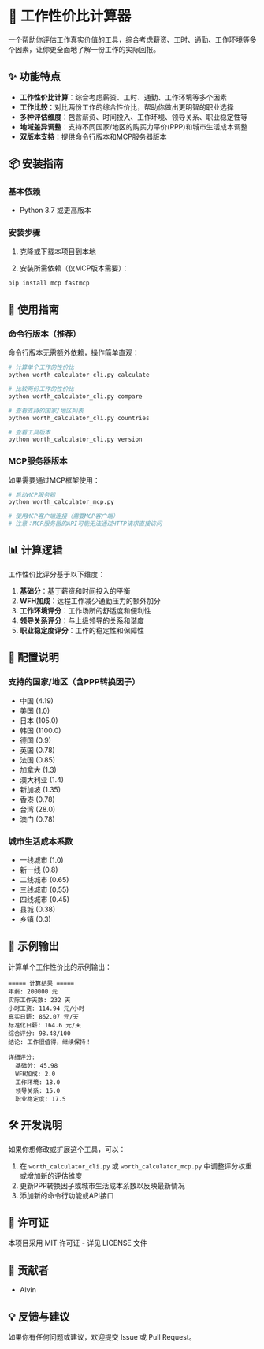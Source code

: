 # 🚀 工作性价比计算器

一个帮助你评估工作真实价值的工具，综合考虑薪资、工时、通勤、工作环境等多个因素，让你更全面地了解一份工作的实际回报。

## ✨ 功能特点

- **工作性价比计算**：综合考虑薪资、工时、通勤、工作环境等多个因素
- **工作比较**：对比两份工作的综合性价比，帮助你做出更明智的职业选择
- **多种评估维度**：包含薪资、时间投入、工作环境、领导关系、职业稳定性等
- **地域差异调整**：支持不同国家/地区的购买力平价(PPP)和城市生活成本调整
- **双版本支持**：提供命令行版本和MCP服务器版本

## 📦 安装指南

### 基本依赖

- Python 3.7 或更高版本

### 安装步骤

1. 克隆或下载本项目到本地

2. 安装所需依赖（仅MCP版本需要）：
```bash
pip install mcp fastmcp
```

## 🚀 使用指南

### 命令行版本（推荐）

命令行版本无需额外依赖，操作简单直观：

```bash
# 计算单个工作的性价比
python worth_calculator_cli.py calculate

# 比较两份工作的性价比
python worth_calculator_cli.py compare

# 查看支持的国家/地区列表
python worth_calculator_cli.py countries

# 查看工具版本
python worth_calculator_cli.py version
```

### MCP服务器版本

如果需要通过MCP框架使用：

```bash
# 启动MCP服务器
python worth_calculator_mcp.py

# 使用MCP客户端连接（需要MCP客户端）
# 注意：MCP服务器的API可能无法通过HTTP请求直接访问
```

## 📊 计算逻辑

工作性价比评分基于以下维度：

1. **基础分**：基于薪资和时间投入的平衡
2. **WFH加成**：远程工作减少通勤压力的额外加分
3. **工作环境评分**：工作场所的舒适度和便利性
4. **领导关系评分**：与上级领导的关系和谐度
5. **职业稳定度评分**：工作的稳定性和保障性

## 🔧 配置说明

### 支持的国家/地区（含PPP转换因子）
- 中国 (4.19)
- 美国 (1.0)
- 日本 (105.0)
- 韩国 (1100.0)
- 德国 (0.9)
- 英国 (0.78)
- 法国 (0.85)
- 加拿大 (1.3)
- 澳大利亚 (1.4)
- 新加坡 (1.35)
- 香港 (0.78)
- 台湾 (28.0)
- 澳门 (0.78)

### 城市生活成本系数
- 一线城市 (1.0)
- 新一线 (0.8)
- 二线城市 (0.65)
- 三线城市 (0.55)
- 四线城市 (0.45)
- 县城 (0.38)
- 乡镇 (0.3)

## 📝 示例输出

计算单个工作性价比的示例输出：

```
===== 计算结果 =====
年薪: 200000 元
实际工作天数: 232 天
小时工资: 114.94 元/小时
真实日薪: 862.07 元/天
标准化日薪: 164.6 元/天
综合评分: 98.48/100
结论: 工作很值得，继续保持！

详细评分:
  基础分: 45.98
  WFH加成: 2.0
  工作环境: 18.0
  领导关系: 15.0
  职业稳定度: 17.5
```

## 🛠️ 开发说明

如果你想修改或扩展这个工具，可以：

1. 在 `worth_calculator_cli.py` 或 `worth_calculator_mcp.py` 中调整评分权重或增加新的评估维度
2. 更新PPP转换因子或城市生活成本系数以反映最新情况
3. 添加新的命令行功能或API接口

## 📄 许可证

本项目采用 MIT 许可证 - 详见 LICENSE 文件

## 👥 贡献者

- Alvin

## 💡 反馈与建议

如果你有任何问题或建议，欢迎提交 Issue 或 Pull Request。